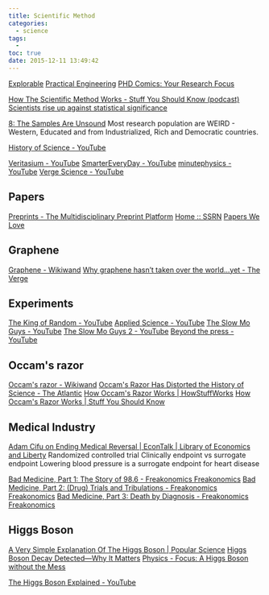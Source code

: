```yaml
---
title: Scientific Method
categories:
  - science
tags:
  - 
toc: true
date: 2015-12-11 13:49:42
---
```


[Explorable](https://explorable.com/)
[Practical Engineering](http://practical.engineering/)
[PHD Comics: Your Research Focus](http://phdcomics.com/)

[How The Scientific Method Works - Stuff You Should Know (podcast)](https://player.fm/series/stuff-you-should-know/how-the-scientific-method-works)
[Scientists rise up against statistical significance](https://www.nature.com/articles/d41586-019-00857-9)

[8: The Samples Are Unsound](http://science.howstuffworks.com/science-vs-myth/10-signs-that-study-is-bogus.htm)
Most research population are WEIRD - Western, Educated and from Industrialized, Rich and Democratic countries.

[History of Science - YouTube](https://www.youtube.com/playlist?list=PL8dPuuaLjXtNppY8ZHMPDH5TKK2UpU8Ng)

[Veritasium - YouTube](https://www.youtube.com/user/1veritasium)
[SmarterEveryDay - YouTube](https://www.youtube.com/user/destinws2)
[minutephysics - YouTube](https://www.youtube.com/user/minutephysics)
[Verge Science - YouTube](https://www.youtube.com/channel/UCtxJFU9DgUhfr2J2bveCHkQ)

## Papers

[Preprints - The Multidisciplinary Preprint Platform](https://www.preprints.org/)
[Home :: SSRN](https://www.ssrn.com/index.cfm/en/)
[Papers We Love](https://paperswelove.org/)

## Graphene

[Graphene - Wikiwand](http://www.wikiwand.com/en/Graphene)
[Why graphene hasn’t taken over the world...yet - The Verge](https://www.theverge.com/2018/7/10/17548362/graphene-material-breakthrough-science-technology-hype)

## Experiments

[The King of Random - YouTube](https://www.youtube.com/channel/UC1zZE_kJ8rQHgLTVfobLi_g)
[Applied Science - YouTube](https://www.youtube.com/user/bkraz333)
[The Slow Mo Guys - YouTube](https://www.youtube.com/user/theslowmoguys)
[The Slow Mo Guys 2 - YouTube](https://www.youtube.com/channel/UCgC4Nn0rqqdeqACnzaIMo_Q)
[Beyond the press - YouTube](https://www.youtube.com/channel/UCveB47lgzZJ1WOf4XYVJNBw)

## Occam's razor

[Occam's razor - Wikiwand](https://www.wikiwand.com/en/Occam's_razor)
[Occam's Razor Has Distorted the History of Science - The Atlantic](http://www.theatlantic.com/science/archive/2016/08/occams-razor/495332r)
[How Occam's Razor Works | HowStuffWorks](https://science.howstuffworks.com/innovation/scientific-experiments/occams-razor.htm/printable)
[How Occam's Razor Works | Stuff You Should Know](https://www.stuffyoushouldknow.com/podcasts/how-occams-razor-works.htm)

## Medical Industry

[Adam Cifu on Ending Medical Reversal | EconTalk | Library of Economics and Liberty](http://www.econtalk.org/archives/2016/02/adam_cifu_on_en.html)
Randomized controlled trial
Clinically endpoint vs surrogate endpoint
Lowering blood pressure is a surrogate endpoint for heart disease

[Bad Medicine, Part 1: The Story of 98.6 - Freakonomics Freakonomics](http://freakonomics.com/podcast/bad-medicine-part-1-story-98-6/)
[Bad Medicine, Part 2: (Drug) Trials and Tribulations - Freakonomics Freakonomics](http://freakonomics.com/podcast/bad-medicine-part-2-drug-trials-and-tribulations/)
[Bad Medicine, Part 3: Death by Diagnosis - Freakonomics Freakonomics](http://freakonomics.com/podcast/bad-medicine-part-3-death-diagnosis/)

## Higgs Boson

[A Very Simple Explanation Of The Higgs Boson | Popular Science](https://www.popsci.com/article/science/very-simple-explanation-higgs-boson)
[Higgs Boson Decay Detected—Why It Matters](https://www.nationalgeographic.com/science/2018/08/higgs-boson-decay-quarks-lhc-standard-model-physics/)
[Physics - Focus: A Higgs Boson without the Mess](https://physics.aps.org/story/v23/st21)

[The Higgs Boson Explained - YouTube](https://www.youtube.com/watch?v=IqAWqwh3Etw)
